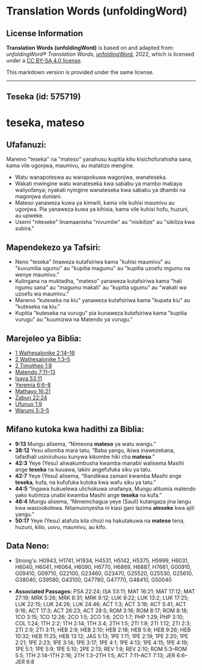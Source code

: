 # Translation Words (unfoldingWord)

## License Information

**Translation Words (unfoldingWord)** is based on and adapted from: _unfoldingWord® Translation Words_, [unfoldingWord](https://unfoldingword.org/utw), 2022, which is licensed under a [CC BY-SA 4.0 license](https://creativecommons.org/licenses/by-sa/4.0/legalcode.en).

This markdown version is provided under the same license.



--------------------------------

## Teseka (id: 575719)

teseka, mateso
==============

Ufafanuzi:
----------

Maneno "teseka" na "mateso" yanahusu kupitia kitu kisichofurahisha sana, kama vile ugonjwa, maumivu, au matatizo mengine.

* Watu wanapoteswa au wanapokuwa wagonjwa, wanateseka.
* Wakati mwingine watu wanateseka kwa sababu ya mambo mabaya waliyofanya; nyakati nyingine wanateseka kwa sababu ya dhambi na magonjwa duniani.
* Mateso yanaweza kuwa ya kimwili, kama vile kuhisi maumivu au ugonjwa. Pia yanaweza kuwa ya kihisia, kama vile kuhisi hofu, huzuni, au upweke.
* Usemi "niteseke" linamaanisha "nivumilie" au "nisikilize" au "sikiliza kwa subira."

Mapendekezo ya Tafsiri:
-----------------------

* Neno "teseka" linaweza kutafsiriwa kama "kuhisi maumivu" au "kuvumilia ugumu" au "kupitia magumu" au "kupitia uzoefu mgumu na wenye maumivu."
* Kulingana na muktadha, "mateso" yanaweza kutafsiriwa kama "hali ngumu sana" au "magumu makali" au "kupitia ugumu" au "wakati wa uzoefu wa maumivu."
* Maneno "kuteseka na kiu" yanaweza kutafsiriwa kama "kupata kiu" au "kuteseka na kiu."
* Kupitia "kuteseka na vurugu" pia kunaweza kutafsiriwa kama "kupitia vurugu" au "kuumizwa na Matendo ya vurugu."

Marejeleo ya Biblia:
--------------------

* [1 Wathesalonike 2:14–16](https://ref.ly/1Thess2:14-1Thess2:16)
* [2 Wathesalonike 1:3–5](https://ref.ly/2Thess1:3-2Thess1:5)
* [2 Timotheo 1:8](https://ref.ly/2Tim1:8)
* [Matendo 7:11–13](https://ref.ly/Acts7:11-Acts7:13)
* [Isaya 53:11](https://ref.ly/Isa53:11)
* [Yeremia 6:6–8](https://ref.ly/Jer6:6-Jer6:8)
* [Mathayo 16:21](https://ref.ly/Matt16:21)
* [Zaburi 22:24](https://ref.ly/Ps22:24)
* [Ufunuo 1:9](https://ref.ly/Rev1:9)
* [Warumi 5:3–5](https://ref.ly/Rom5:3-Rom5:5)

Mifano kutoka kwa hadithi za Biblia:
------------------------------------

* **9:13** Mungu alisema, “Nimeona **mateso** ya watu wangu.”
* **38:12** Yesu aliomba mara tatu, “Baba yangu, ikiwa inawezekana, tafadhali usiniruhusu kunywa kikombe hiki cha **mateso**.”
* **42:3** Yeye (Yesu) aliwakumbusha kwamba manabii walisema Masihi ange **teseka** na kuuawa, lakini angefufuka siku ya tatu.
* **42:7** Yeye (Yesu) alisema, “Iliandikwa zamani kwamba Masihi ange **teseka**, kufa, na kufufuka kutoka kwa wafu siku ya tatu.”
* **44:5** “Ingawa hukuelewa ulichokuwa unafanya, Mungu alitumia matendo yako kutimiza unabii kwamba Masihi ange **teseka** na kufa.”
* **46:4** Mungu alisema, “Nimemchagua yeye (Sauli) kutangaza jina langu kwa wasiookolewa. Nitamuonyesha ni kiasi gani lazima **ateseke** kwa ajili yangu.”
* **50:17** Yeye (Yesu) atafuta kila chozi na hakutakuwa na **mateso** tena, huzuni, kilio, uovu, maumivu, au kifo.

Data Neno:
----------

* Strong's: H0943, H1741, H1934, H4531, H5142, H5375, H5999, H6031, H6040, H6041, H6064, H6090, H6770, H6869, H6887, H7661, G00910, G09410, G09710, G22100, G23460, G23470, G25520, G25530, G25610, G38040, G39580, G43100, G47780, G47770, G48410, G50040

* **Associated Passages:** PSA 22:24; ISA 53:11; MAT 16:21; MAT 17:12; MAT 27:19; MRK 5:26; MRK 8:31; MRK 9:12; LUK 9:22; LUK 13:2; LUK 17:25; LUK 22:15; LUK 24:26; LUK 24:46; ACT 1:3; ACT 3:18; ACT 5:41; ACT 9:16; ACT 17:3; ACT 26:23; ACT 28:5; ROM 3:16; ROM 8:17; ROM 8:18; 1CO 3:15; 1CO 12:26; 2CO 1:5; 2CO 1:6; 2CO 1:7; PHP 1:29; PHP 3:10; COL 1:24; 1TH 2:2; 1TH 2:14; 1TH 3:4; 2TH 1:5; 2TI 1:8; 2TI 1:12; 2TI 2:3; 2TI 2:9; 2TI 3:11; HEB 2:9; HEB 2:10; HEB 2:18; HEB 5:8; HEB 9:26; HEB 10:32; HEB 11:25; HEB 13:12; JAS 5:13; 1PE 1:11; 1PE 2:19; 1PE 2:20; 1PE 2:21; 1PE 2:23; 1PE 3:14; 1PE 3:17; 1PE 4:1; 1PE 4:13; 1PE 4:15; 1PE 4:19; 1PE 5:1; 1PE 5:9; 1PE 5:10; 2PE 2:13; REV 1:9; REV 2:10; ROM 5:3–ROM 5:5; 1TH 2:14–1TH 2:16; 2TH 1:3–2TH 1:5; ACT 7:11–ACT 7:13; JER 6:6–JER 6:8

